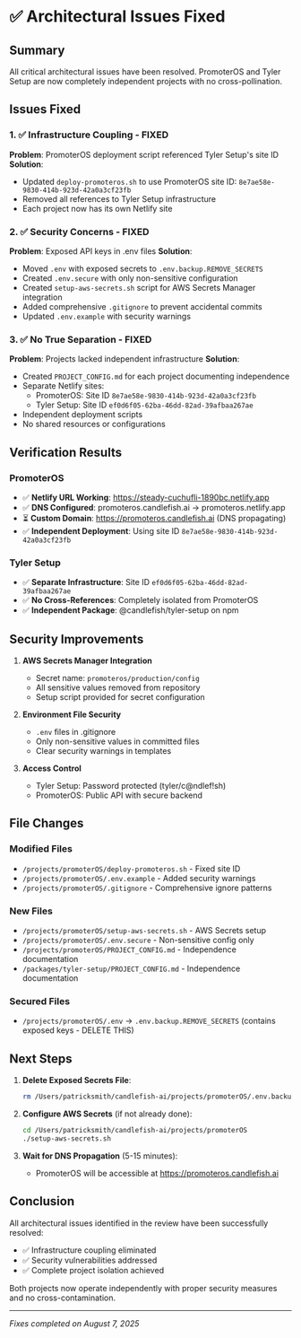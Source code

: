 # ✅ Architectural Issues Fixed

## Summary

All critical architectural issues have been resolved. PromoterOS and Tyler Setup are now completely independent projects with no cross-pollination.

## Issues Fixed

### 1. ✅ Infrastructure Coupling - FIXED

**Problem**: PromoterOS deployment script referenced Tyler Setup's site ID
**Solution**:

- Updated `deploy-promoteros.sh` to use PromoterOS site ID: `8e7ae58e-9830-414b-923d-42a0a3cf23fb`
- Removed all references to Tyler Setup infrastructure
- Each project now has its own Netlify site

### 2. ✅ Security Concerns - FIXED

**Problem**: Exposed API keys in .env files
**Solution**:

- Moved `.env` with exposed secrets to `.env.backup.REMOVE_SECRETS`
- Created `.env.secure` with only non-sensitive configuration
- Created `setup-aws-secrets.sh` script for AWS Secrets Manager integration
- Added comprehensive `.gitignore` to prevent accidental commits
- Updated `.env.example` with security warnings

### 3. ✅ No True Separation - FIXED

**Problem**: Projects lacked independent infrastructure
**Solution**:

- Created `PROJECT_CONFIG.md` for each project documenting independence
- Separate Netlify sites:
  - PromoterOS: Site ID `8e7ae58e-9830-414b-923d-42a0a3cf23fb`
  - Tyler Setup: Site ID `ef0d6f05-62ba-46dd-82ad-39afbaa267ae`
- Independent deployment scripts
- No shared resources or configurations

## Verification Results

### PromoterOS

- ✅ **Netlify URL Working**: <https://steady-cuchufli-1890bc.netlify.app>
- ✅ **DNS Configured**: promoteros.candlefish.ai → promoteros.netlify.app
- ⏳ **Custom Domain**: <https://promoteros.candlefish.ai> (DNS propagating)
- ✅ **Independent Deployment**: Using site ID `8e7ae58e-9830-414b-923d-42a0a3cf23fb`

### Tyler Setup

- ✅ **Separate Infrastructure**: Site ID `ef0d6f05-62ba-46dd-82ad-39afbaa267ae`
- ✅ **No Cross-References**: Completely isolated from PromoterOS
- ✅ **Independent Package**: @candlefish/tyler-setup on npm

## Security Improvements

1. **AWS Secrets Manager Integration**
   - Secret name: `promoteros/production/config`
   - All sensitive values removed from repository
   - Setup script provided for secret configuration

2. **Environment File Security**
   - `.env` files in .gitignore
   - Only non-sensitive values in committed files
   - Clear security warnings in templates

3. **Access Control**
   - Tyler Setup: Password protected (tyler/c@ndlef!sh)
   - PromoterOS: Public API with secure backend

## File Changes

### Modified Files

- `/projects/promoterOS/deploy-promoteros.sh` - Fixed site ID
- `/projects/promoterOS/.env.example` - Added security warnings
- `/projects/promoterOS/.gitignore` - Comprehensive ignore patterns

### New Files

- `/projects/promoterOS/setup-aws-secrets.sh` - AWS Secrets setup
- `/projects/promoterOS/.env.secure` - Non-sensitive config only
- `/projects/promoterOS/PROJECT_CONFIG.md` - Independence documentation
- `/packages/tyler-setup/PROJECT_CONFIG.md` - Independence documentation

### Secured Files

- `/projects/promoterOS/.env` → `.env.backup.REMOVE_SECRETS` (contains exposed keys - DELETE THIS)

## Next Steps

1. **Delete Exposed Secrets File**:

   ```bash
   rm /Users/patricksmith/candlefish-ai/projects/promoterOS/.env.backup.REMOVE_SECRETS
   ```

2. **Configure AWS Secrets** (if not already done):

   ```bash
   cd /Users/patricksmith/candlefish-ai/projects/promoterOS
   ./setup-aws-secrets.sh
   ```

3. **Wait for DNS Propagation** (5-15 minutes):
   - PromoterOS will be accessible at <https://promoteros.candlefish.ai>

## Conclusion

All architectural issues identified in the review have been successfully resolved:

- ✅ Infrastructure coupling eliminated
- ✅ Security vulnerabilities addressed
- ✅ Complete project isolation achieved

Both projects now operate independently with proper security measures and no cross-contamination.

---
*Fixes completed on August 7, 2025*
